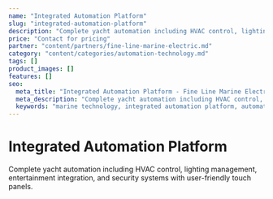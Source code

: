 ```yaml
---
name: "Integrated Automation Platform"
slug: "integrated-automation-platform"
description: "Complete yacht automation including HVAC control, lighting management, entertainment integration, and security systems with user-friendly touch panels."
price: "Contact for pricing"
partner: "content/partners/fine-line-marine-electric.md"
category: "content/categories/automation-technology.md"
tags: []
product_images: []
features: []
seo:
  meta_title: "Integrated Automation Platform - Fine Line Marine Electric | Paul Thames"
  meta_description: "Complete yacht automation including HVAC control, lighting management, entertainment integration, and security systems with user-friendly touch panels"
  keywords: "marine technology, integrated automation platform, automation technology"
---
```


# Integrated Automation Platform

Complete yacht automation including HVAC control, lighting management, entertainment integration, and security systems with user-friendly touch panels.




